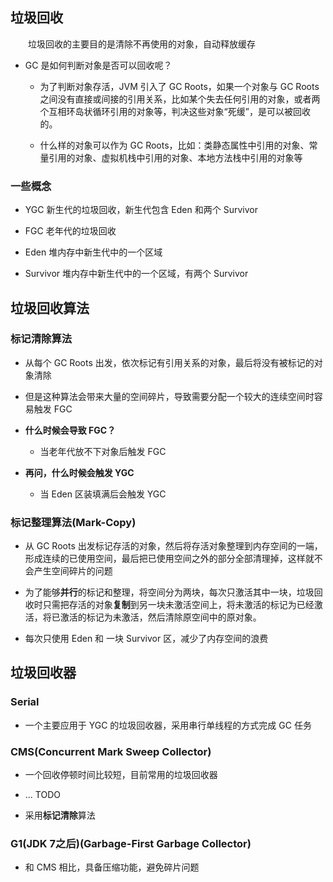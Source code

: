 ## 垃圾回收
&emsp;&emsp;垃圾回收的主要目的是清除不再使用的对象，自动释放缓存

- GC 是如何判断对象是否可以回收呢？
    
    - 为了判断对象存活，JVM 引入了 GC Roots，如果一个对象与 GC Roots 之间没有直接或间接的引用关系，比如某个失去任何引用的对象，或者两个互相环岛状循环引用的对象等，判决这些对象“死缓”，是可以被回收的。

    - 什么样的对象可以作为 GC Roots，比如：类静态属性中引用的对象、常量引用的对象、虚拟机栈中引用的对象、本地方法栈中引用的对象等 

### 一些概念

- YGC 新生代的垃圾回收，新生代包含 Eden 和两个 Survivor

- FGC 老年代的垃圾回收

- Eden 堆内存中新生代中的一个区域

- Survivor 堆内存中新生代中的一个区域，有两个 Survivor

## 垃圾回收算法


### 标记清除算法

- 从每个 GC Roots 出发，依次标记有引用关系的对象，最后将没有被标记的对象清除

- 但是这种算法会带来大量的空间碎片，导致需要分配一个较大的连续空间时容易触发 FGC

- **什么时候会导致 FGC？**

    - 当老年代放不下对象后触发 FGC

- **再问，什么时候会触发 YGC**    

    - 当 Eden 区装填满后会触发 YGC



### 标记整理算法(Mark-Copy)

- 从 GC Roots 出发标记存活的对象，然后将存活对象整理到内存空间的一端，形成连续的已使用空间，最后把已使用空间之外的部分全部清理掉，这样就不会产生空间碎片的问题

- 为了能够**并行**的标记和整理，将空间分为两块，每次只激活其中一块，垃圾回收时只需把存活的对象**复制**到另一块未激活空间上，将未激活的标记为已经激活，将已激活的标记为未激活，然后清除原空间中的原对象。

- 每次只使用 Eden 和 一块 Survivor 区，减少了内存空间的浪费

## 垃圾回收器

### Serial

- 一个主要应用于 YGC 的垃圾回收器，采用串行单线程的方式完成 GC 任务


### CMS(Concurrent Mark Sweep Collector)

- 一个回收停顿时间比较短，目前常用的垃圾回收器

- ... TODO

- 采用**标记清除**算法


### G1(JDK 7之后)(Garbage-First Garbage Collector)

- 和 CMS 相比，具备压缩功能，避免碎片问题